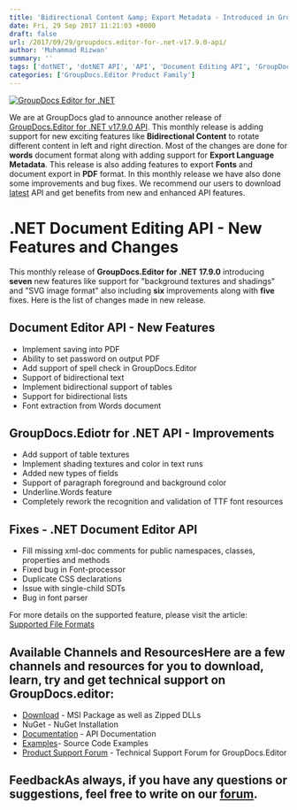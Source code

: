 ```yaml
---
title: 'Bidirectional Content &amp; Export Metadata - Introduced in GroupDocs.Editor for .NET v17.9.0 API'
date: Fri, 29 Sep 2017 11:21:03 +0000
draft: false
url: /2017/09/29/groupdocs.editor-for-.net-v17.9.0-api/
author: 'Muhammad Rizwan'
summary: ''
tags: ['dotNET', 'dotNET API', 'API', 'Document Editing API', 'GroupDocs']
categories: ['GroupDocs.Editor Product Family']
---
```


[![GroupDocs Editor for .NET](http://blog.groupdocs.com/wp-content/uploads/sites/4/2017/07/groupdocs-editor.png)](https://www.groupdocs.com/products/editor/net)

We are at GroupDocs glad to announce another release of [GroupDocs.Editor for .NET v17.9.0 API](https://www.groupdocs.com/products/editor/net). This monthly release is adding support for new exciting features like **Bidirectional Content** to rotate different content in left and right direction. Most of the changes are done for **words** document format along with adding support for **Export Language Metadata**. This release is also adding features to export **Fonts** and document export in **PDF** format. In this monthly release we have also done some improvements and bug fixes. We recommend our users to download [latest](https://downloads.groupdocs.com/editor/net) API and get benefits from new and enhanced API features.

# .NET Document Editing API - New Features and Changes

This monthly release of **GroupDocs.Editor for .NET 17.9.0** introducing **seven** new features like support for "background textures and shadings" and "SVG image format" also including **six** improvements along with **five** fixes. Here is the list of changes made in new release.

## Document Editor API - New Features

*   Implement saving into PDF
*   Ability to set password on output PDF
*   Add support of spell check in GroupDocs.Editor
*   Support of bidirectional text
*   Implement bidirectional support of tables
*   Support for bidirectional lists
*   Font extraction from Words document

## GroupDocs.Ediotr for .NET API - Improvements

*   Add support of table textures
*   Implement shading textures and color in text runs
*   Added new types of fields
*   Support of paragraph foreground and background color
*   Underline.Words feature
*   Completely rework the recognition and validation of TTF font resources

## Fixes - .NET Document Editor API

*   Fill missing xml-doc comments for public namespaces, classes, properties and methods
*   Fixed bug in Font-processor
*   Duplicate CSS declarations
*   Issue with single-child SDTs
*   Bug in font parser

For more details on the supported feature, please visit the article: [Supported File Formats](https://docs.groupdocs.com/display/editornet/Supported+Document+Formats)

## Available Channels and ResourcesHere are a few channels and resources for you to download, learn, try and get technical support on GroupDocs.editor:

*   [Download](https://downloads.groupdocs.com/editor/net "GroupDocs.Editor MSI") - MSI Package as well as Zipped DLLs
*   NuGet - NuGet Installation
*   [Documentation](https://docs.groupdocs.com/display/editornet/Getting+Started "Editor API documentation") - API Documentation
*   [Examples](https://github.com/groupdocs-editor/GroupDocs.Editor-for-.NET "How to use Editor API")\- Source Code Examples
*   [Product Support Forum](https://forum.groupdocs.com/c/editor) - Technical Support Forum for GroupDocs.Editor

## FeedbackAs always, if you have any questions or suggestions, feel free to write on our [forum](https://forum.groupdocs.com/c/editor "Technical Support Forum").




